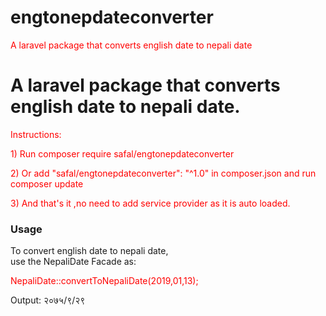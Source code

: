 # engtonepdateconverter
A laravel package that converts english date to nepali date


<!DOCTYPE html>
<html>
<head>
	<style>
	p{
	color:red;
	}
	</style>
</head>
<body>
<h1>A laravel package that converts english date to nepali date.</h1>
<p>Instructions:</p>
<p> 1) Run composer require safal/engtonepdateconverter</p>
<p> 2) Or add "safal/engtonepdateconverter": "^1.0" in composer.json and run composer update</p>
<p> 3) And that's it ,no need to add service provider as it is auto loaded. </p>

<h3>Usage</h3>
To convert english date to nepali date,<br>
use the NepaliDate Facade as:<br>
<p>NepaliDate::convertToNepaliDate(2019,01,13);</p>
Output: २०७५/९/२९


</body>
</html>
